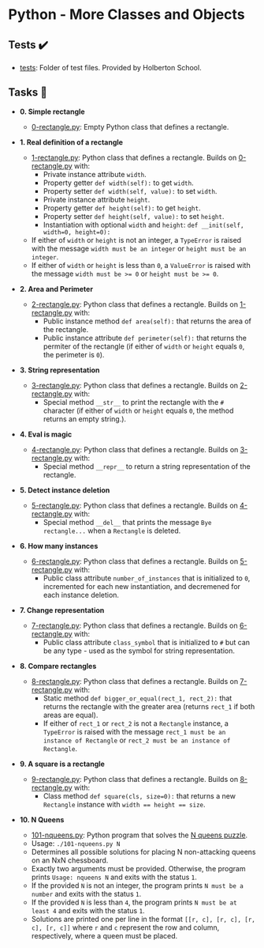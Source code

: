 # Python - More Classes and Objects

## Tests :heavy_check_mark:

* [tests](./tests): Folder of test files. Provided by Holberton School.

## Tasks :page_with_curl:

* **0. Simple rectangle**
  * [0-rectangle.py](./0-rectangle.py): Empty Python class that defines a rectangle.

* **1. Real definition of a rectangle**
  * [1-rectangle.py](./1-rectangle.py): Python class that defines a rectangle. Builds on
  [0-rectangle.py](./0-rectangle.py) with:
    * Private instance attribute `width`.
    * Property getter `def width(self):` to get `width`.
    * Property setter `def width(self, value):` to set `width`.
    * Private instance attribute `height`.
    * Property getter `def height(self):` to get `height`.
    * Property setter `def height(self, value):` to set `height`.
    * Instantiation with optional `width` and `height`: `def __init(self,
    width=0, height=0):`
  * If either of `width` or `height` is not an integer, a `TypeError` is
  raised with the message `width must be an integer` or `height must be an integer`.
  * If either of `width` or `height` is less than `0`, a `ValueError` is
  raised with the message `width must be >= 0` or `height must be >= 0`.

* **2. Area and Perimeter**
  * [2-rectangle.py](./2-rectangle.py): Python class that defines a rectangle. Builds on
  [1-rectangle.py](./1-rectangle.py) with:
    * Public instance method `def area(self):` that returns the area of
    the rectangle.
    * Public instance attribute `def perimeter(self):` that returns the
    permiter of the rectangle (if either of `width` or `height` equals `0`, the
    perimeter is `0`).

* **3. String representation**
  * [3-rectangle.py](./3-rectangle.py): Python class that defines a rectangle. Builds on
  [2-rectangle.py](./2-rectangle.py) with:
    * Special method `__str__` to print the rectangle with the `#` character
    (if either of `width` or `height` equals `0`, the method returns an empty
    string.).

* **4. Eval is magic**
  * [4-rectangle.py](./4-rectangle.py): Python class that defines a rectangle. Builds on
  [3-rectangle.py](./3-rectangle.py) with:
    * Special method `__repr__` to return a string representation of the
    rectangle.

* **5. Detect instance deletion**
  * [5-rectangle.py](./5-rectangle.py): Python class that defines a rectangle. Builds on
  [4-rectangle.py](./4-rectangle.py) with:
    * Special method `__del__` that prints the message `Bye rectangle...`
    when a `Rectangle` is deleted.

* **6. How many instances**
  * [6-rectangle.py](./6-rectangle.py): Python class that defines a rectangle. Builds on
  [5-rectangle.py](./5-rectangle.py) with:
    * Public class attribute `number_of_instances` that is initialized to `0`,
    incremented for each new instantiation, and decremened for each instance deletion.

* **7. Change representation**
  * [7-rectangle.py](./7-rectangle.py): Python class that defines a rectangle. Builds on
  [6-rectangle.py](./6-rectangle.py) with:
    * Public class attribute `class_symbol` that is initialized to `#` but can
    be any type - used as the symbol for string representation.

* **8. Compare rectangles**
  * [8-rectangle.py](./8-rectangle.py): Python class that defines a rectangle. Builds on
  [7-rectangle.py](./7-rectangle.py) with:
    * Static method `def bigger_or_equal(rect_1, rect_2):` that returns the
    rectangle with the greater area (returns `rect_1` if both areas are equal).
    * If either of `rect_1` or `rect_2` is not a `Rectangle` instance, a
    `TypeError` is raised with the message `rect_1 must be an instance of
    Rectangle` or `rect_2 must be an instance of Rectangle`.

* **9. A square is a rectangle**
  * [9-rectangle.py](./9-rectangle.py): Python class that defines a rectangle. Builds on
  [8-rectangle.py](./8-rectangle.py) with:
    * Class method `def square(cls, size=0):` that returns a new `Rectangle`
    instance with `width == height == size`.

* **10. N Queens**
  * [101-nqueens.py](./101-nqueens.py): Python program that solves the [N queens puzzle](https://en.wikipedia.org/wiki/Eight_queens_puzzle).
  * Usage: `./101-nqueens.py N`
  * Determines all possible solutions for placing N non-attacking queens on an
  NxN chessboard.
  * Exactly two arguments must be provided. Otherwise, the program prints
  `Usage: nqueens N` and exits with the status `1`.
  * If the provided `N` is not an integer, the program prints `N must be a
  number` and exits with the status `1`.
  * If the provided `N` is less than `4`, the program prints `N must be at least
  4` and exits with the status `1`.
  * Solutions are printed one per line in the format `[[r, c], [r, c], [r, c],
  [r, c]]` where `r` and `c` represent the row and column, respectively, where a
  queen must be placed.
